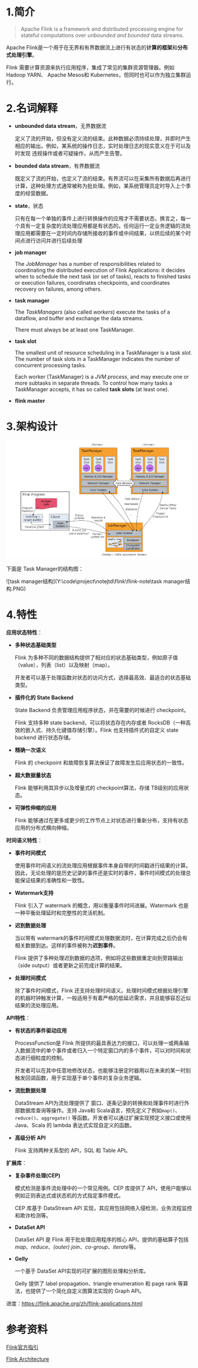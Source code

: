 # 1.简介

> Apache Flink is a framework and distributed processing engine for stateful computations over *unbounded and bounded* data streams. 

Apache Flink是一个用于在无界和有界数据流上进行有状态的**计算的框架**和**分布式处理引擎**。

Flink 需要计算资源来执行应用程序，集成了常见的集群资源管理器。例如 Hadoop YARN、 Apache Mesos和 Kubernetes，但同时也可以作为独立集群运行。







# 2.名词解释

- **unbounded data stream**，无界数据流

  定义了流的开始，但没有定义流的结束。此种数据必须持续处理，并即时产生相应的输出。例如，某系统的操作日志，实时处理日志的现实意义在于可以及时发现 违规操作或者可疑操作，从而产生告警。

- **bounded data stream**，有界数据流

  既定义了流的开始，也定义了流的结束。有界流可以在采集所有数据后再进行计算，这种处理方式通常被称为批处理。例如，某系统管理员定时导入上个季度的经营数据。

- **state**，状态

  只有在每一个单独的事件上进行转换操作的应用才不需要状态，换言之，每一个具有一定复杂度的流处理应用都是有状态的。任何运行一定业务逻辑的流处理应用都需要在一定时间内存储所接收的事件或中间结果，以供后续的某个时间点进行访问并进行后续处理

- **job manager**

  The *JobManager* has a number of responsibilities related to coordinating the distributed execution of Flink Applications: it decides when to schedule the next task (or set of tasks), reacts to finished tasks or execution failures, coordinates checkpoints, and coordinates recovery on failures, among others. 

- **task manager**

  The *TaskManagers* (also called *workers*) execute the tasks of a dataflow, and buffer and exchange the data streams.

  There must always be at least one TaskManager.

- **task slot**

  The smallest unit of resource scheduling in a TaskManager is a task *slot*. The number of task slots in a TaskManager indicates the number of concurrent processing tasks. 

  Each worker (TaskManager) is a *JVM process*, and may execute one or more subtasks in separate threads. To control how many tasks a TaskManager accepts, it has so called **task slots** (at least one).

- **flink master**

  

# 3.架构设计

![flink架构](flink架构.PNG)



下面是 Task Manager的结构图：

![task manager结构](Y:\code\project\notejtd\flink\flink-note\task manager结构.PNG)







# 4.特性

**应用状态特性**：

- **多种状态基础类型**

  Flink 为多种不同的数据结构提供了相对应的状态基础类型，例如原子值（value），列表（list）以及映射（map）。

  开发者可以基于处理函数对状态的访问方式，选择最高效、最适合的状态基础类型。

- **插件化的 State Backend**

  State Backend 负责管理应用程序状态，并在需要的时候进行 checkpoint。

  Flink 支持多种 state backend，可以将状态存在内存或者 RocksDB（一种高效的嵌入式、持久化键值存储引擎）。Flink 也支持插件式的自定义 state backend 进行状态存储。

- **精确一次语义**

  Flink 的 checkpoint 和故障恢复算法保证了故障发生后应用状态的一致性。

- **超大数据量状态**

  Flink 能够利用其异步以及增量式的 checkpoint算法，存储 TB级别的应用状态。

- **可弹性伸缩的应用**

  Flink 能够通过在更多或更少的工作节点上对状态进行重新分布，支持有状态应用的分布式横向伸缩。

**时间语义特性**：

- **事件时间模式**

  使用事件时间语义的流处理应用根据事件本身自带的时间戳进行结果的计算。因此，无论处理的是历史记录的事件还是实时的事件，事件时间模式的处理总能保证结果的准确性和一致性。

- **Watermark支持**

  Flink 引入了 watermark 的概念，用以衡量事件时间进展。Watermark 也是一种平衡处理延时和完整性的灵活机制。

- **迟到数据处理**

  当以带有 watermark的事件时间模式处理数据流时，在计算完成之后仍会有相关数据到达。这样的事件被称为**迟到事件**。

  Flink 提供了多种处理迟到数据的选项，例如将这些数据重定向到旁路输出（side output）或者更新之前完成计算的结果。

- **处理时间模式**

  除了事件时间模式，Flink 还支持处理时间语义。处理时间模式根据处理引擎的机器时钟触发计算，一般适用于有着严格的低延迟需求，并且能够容忍近似结果的流处理应用。

**API特性**：

- **有状态的事件驱动应用**

  ProcessFunction是 Flink 所提供的最具表达力的接口，可以处理一或两条输入数据流中的单个事件或者归入一个特定窗口内的多个事件，可以对时间和状态进行细粒度的控制。

  开发者可以在其中任意地修改状态，也能够注册定时器用以在未来的某一时刻触发回调函数，用于实现基于单个事件的复杂业务逻辑。

- **流批数据处理**

  DataStream API为流处理提供了 窗口、逐条记录的转换和处理事件时进行外部数据库查询等操作。支持 Java和 Scala语言，预先定义了例如`map()`、`reduce()`、`aggregate()` 等函数。开发者可以通过扩展实现预定义接口或使用 Java、Scala 的 lambda 表达式实现自定义的函数。

- **高级分析 API**

  Flink 支持两种关系型的 API，SQL 和 Table API。

**扩展库**：

- **复杂事件处理(CEP)**

  模式检测是事件流处理中的一个常见用例。CEP 库提供了 API，使用户能够以例如正则表达式或状态机的方式指定事件模式。

  CEP 库基于 DataStream API 实现，其应用包括网络入侵检测，业务流程监控和欺诈检测等。

- **DataSet API**

  DataSet API 是 Flink 用于批处理应用程序的核心 API，提供的基础算子包括*map*、*reduce*、*(outer) join*、*co-group*、*iterate*等。

- **Gelly**

  一个基于 DataSet API实现的可扩展的图形处理和分析库。

  Gelly 提供了 label propagation、triangle enumeration 和 page rank 等算法，也提供了一个简化自定义图算法实现的 Graph API。



进度：https://flink.apache.org/zh/flink-applications.html





# 参考资料

[Flink官方指引](https://flink.apache.org/zh/flink-architecture.html)

[Flink Architecture](https://nightlies.apache.org/flink/flink-docs-release-1.14/docs/concepts/flink-architecture/)

